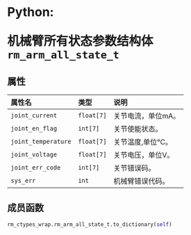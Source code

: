 # <p class="hidden">Python: </p>机械臂所有状态参数结构体`rm_arm_all_state_t`

## 属性

|属性名|类型|说明|
|:--|:--|:--|
|`joint_current`|`float[7]`|关节电流，单位mA。|
|`joint_en_flag`|`int[7]`|关节使能状态。|
|`joint_temperature`|`float[7]`|关节温度,单位℃。|
|`joint_voltage`|`float[7]`|关节电压，单位V。|
|`joint_err_code`|`int[7]`|关节错误码。|
|`sys_err`|`int`|机械臂错误代码。|

## 成员函数

```Python
rm_ctypes_wrap.rm_arm_all_state_t.to_dictionary(self)
```
